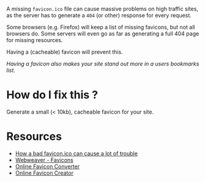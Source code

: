 A missing `favicon.ico` file can cause massive problems on high traffic sites, as the server has to generate a `404` (or other) response for every request. 

Some browsers (e.g. Firefox) will keep a list of missing favicons, but not all browsers do. Some servers will even go as far as generating a full 404 page for missing resources.  

Having a (cacheable) favicon will prevent this.

_Having a favicon also makes your site stand out more in a users bookmarks list._

# How do I fix this ?

Generate a small (< 10kb), cacheable favicon for your site.

# Resources

* [How a bad favicon.ico can cause a lot of trouble](http://techblog.wimgodden.be/2011/02/22/how-a-bad-favicon-ico-can-cause-a-lot-of-trouble/)
* [Webweaver - Favicons](http://www.webweaver.nu/html-tips/favicon.shtml)
* [Online Favicon Converter](http://tools.dynamicdrive.com/favicon/)
* [Online Favicon Creator](http://www.favicon.cc/)
